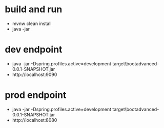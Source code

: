 # build and run
* mvnw clean install
* java -jar <artifact-jar>

# dev endpoint
* java -jar -Dspring.profiles.active=development target\bootadvanced-0.0.1-SNAPSHOT.jar
* http://localhost:9090

# prod endpoint
* java -jar -Dspring.profiles.active=development target\bootadvanced-0.0.1-SNAPSHOT.jar
* http://localhost:8080
